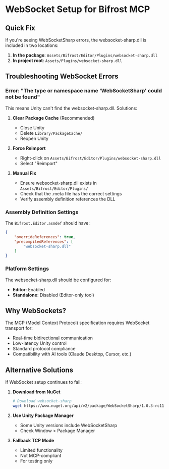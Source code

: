 # WebSocket Setup for Bifrost MCP

## Quick Fix

If you're seeing WebSocketSharp errors, the websocket-sharp.dll is included in two locations:

1. **In the package**: `Assets/Bifrost/Editor/Plugins/websocket-sharp.dll`
2. **In project root**: `Assets/Plugins/websocket-sharp.dll`

## Troubleshooting WebSocket Errors

### Error: "The type or namespace name 'WebSocketSharp' could not be found"

This means Unity can't find the websocket-sharp.dll. Solutions:

1. **Clear Package Cache** (Recommended)
   - Close Unity
   - Delete `Library/PackageCache/`
   - Reopen Unity

2. **Force Reimport**
   - Right-click on `Assets/Bifrost/Editor/Plugins/websocket-sharp.dll`
   - Select "Reimport"

3. **Manual Fix**
   - Ensure websocket-sharp.dll exists in `Assets/Bifrost/Editor/Plugins/`
   - Check that the .meta file has the correct settings
   - Verify assembly definition references the DLL

### Assembly Definition Settings

The `Bifrost.Editor.asmdef` should have:
```json
{
    "overrideReferences": true,
    "precompiledReferences": [
        "websocket-sharp.dll"
    ]
}
```

### Platform Settings

The websocket-sharp.dll should be configured for:
- **Editor**: Enabled
- **Standalone**: Disabled (Editor-only tool)

## Why WebSockets?

The MCP (Model Context Protocol) specification requires WebSocket transport for:
- Real-time bidirectional communication
- Low-latency Unity control
- Standard protocol compliance
- Compatibility with AI tools (Claude Desktop, Cursor, etc.)

## Alternative Solutions

If WebSocket setup continues to fail:

1. **Download from NuGet**
   ```bash
   # Download websocket-sharp
   wget https://www.nuget.org/api/v2/package/WebSocketSharp/1.0.3-rc11
   ```

2. **Use Unity Package Manager**
   - Some Unity versions include WebSocketSharp
   - Check Window > Package Manager

3. **Fallback TCP Mode**
   - Limited functionality
   - Not MCP-compliant
   - For testing only